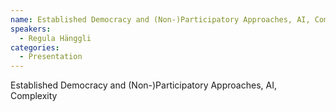 ```yaml
--- 
name: Established Democracy and (Non-)Participatory Approaches, AI, Complexity
speakers: 
  - Regula Hänggli
categories:
  - Presentation
---
```


Established Democracy and (Non-)Participatory Approaches, AI, Complexity